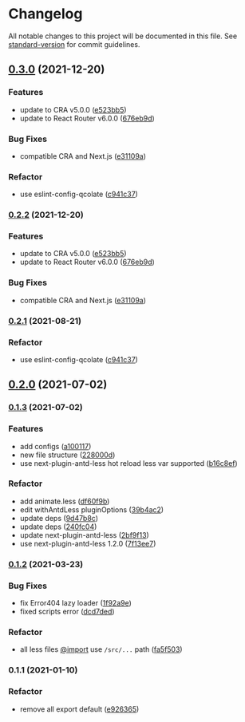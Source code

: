 # Changelog

All notable changes to this project will be documented in this file. See [standard-version](https://github.com/conventional-changelog/standard-version) for commit guidelines.

## [0.3.0](https://github.com/SolidZORO/mkr/compare/v0.2.0...v0.3.0) (2021-12-20)


### Features

* update to CRA v5.0.0 ([e523bb5](https://github.com/SolidZORO/mkr/commit/e523bb5c2aedd4de477beb8c8a8ccf78ebbc9163))
* update to React Router v6.0.0 ([676eb9d](https://github.com/SolidZORO/mkr/commit/676eb9d631dfe19e77e05ab55530384d11c6e6d2))


### Bug Fixes

* compatible CRA and Next.js ([e31109a](https://github.com/SolidZORO/mkr/commit/e31109a5d00f310443fbbad8ee06f5910ccd4e3b))


### Refactor

* use eslint-config-qcolate ([c941c37](https://github.com/SolidZORO/mkr/commit/c941c37cf6578475237c75f5ea8e93a4665ecc5b))

### [0.2.2](https://github.com/SolidZORO/mkr/compare/v0.2.1...v0.2.2) (2021-12-20)


### Features

* update to CRA v5.0.0 ([e523bb5](https://github.com/SolidZORO/mkr/commit/e523bb5c2aedd4de477beb8c8a8ccf78ebbc9163))
* update to React Router v6.0.0 ([676eb9d](https://github.com/SolidZORO/mkr/commit/676eb9d631dfe19e77e05ab55530384d11c6e6d2))


### Bug Fixes

* compatible CRA and Next.js ([e31109a](https://github.com/SolidZORO/mkr/commit/e31109a5d00f310443fbbad8ee06f5910ccd4e3b))

### [0.2.1](https://github.com/SolidZORO/mkr/compare/v0.2.0...v0.2.1) (2021-08-21)


### Refactor

* use eslint-config-qcolate ([c941c37](https://github.com/SolidZORO/mkr/commit/c941c37cf6578475237c75f5ea8e93a4665ecc5b))

## [0.2.0](https://github.com/SolidZORO/mkr/compare/v0.1.3...v0.2.0) (2021-07-02)

### [0.1.3](https://github.com/SolidZORO/mkr/compare/v0.1.2...v0.1.3) (2021-07-02)


### Features

* add configs ([a100117](https://github.com/SolidZORO/mkr/commit/a100117f913d69c6032b54aa5774b945f516f7f7))
* new file structure ([228000d](https://github.com/SolidZORO/mkr/commit/228000df27bb09fb817854a6e596ec9869cd5056))
* use next-plugin-antd-less hot reload less var supported ([b16c8ef](https://github.com/SolidZORO/mkr/commit/b16c8ef9eab71b4acfbf7f17f47ba9e0521c1ce0))


### Refactor

* add animate.less ([df60f9b](https://github.com/SolidZORO/mkr/commit/df60f9bd9fac0a65c1dada1e6f9428f6883e8337))
* edit withAntdLess pluginOptions ([39b4ac2](https://github.com/SolidZORO/mkr/commit/39b4ac283cab73fb88442af62db1b5d3c54296a4))
* update deps ([9d47b8c](https://github.com/SolidZORO/mkr/commit/9d47b8cb77e9ecc9e36e54b6af1920cf6b22d795))
* update deps ([240fc04](https://github.com/SolidZORO/mkr/commit/240fc0461cda3277e5d1562426be8366abe5c567))
* update next-plugin-antd-less ([2bf9f13](https://github.com/SolidZORO/mkr/commit/2bf9f13d1378d8ebbd09312cf51e840b7e4f69fa))
* use next-plugin-antd-less 1.2.0 ([7f13ee7](https://github.com/SolidZORO/mkr/commit/7f13ee7afef43e17979098801447c7526f7452c9))

### [0.1.2](https://github.com/SolidZORO/mkr/compare/v0.1.1...v0.1.2) (2021-03-23)


### Bug Fixes

* fix Error404 lazy loader ([1f92a9e](https://github.com/SolidZORO/mkr/commit/1f92a9e5607de16edb6b494d26aa8defbab4a970))
* fixed scripts error ([dcd7ded](https://github.com/SolidZORO/mkr/commit/dcd7dedef4b8272e70fe1fb4bb760fdcf2e103d4))


### Refactor

* all less files [@import](https://github.com/import) use `/src/...` path ([fa5f503](https://github.com/SolidZORO/mkr/commit/fa5f5037fed74cbf760c119c3507ec02fa31ce00))

### 0.1.1 (2021-01-10)


### Refactor

* remove all export default ([e926365](https://github.com/SolidZORO/mkr/commit/e9263652227846b263637cd1bb11795573ee93a0))
